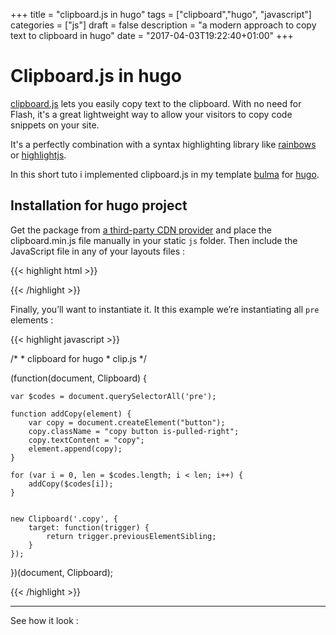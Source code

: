 +++
title = "clipboard.js in hugo"
tags = ["clipboard","hugo", "javascript"]
categories = ["js"]
draft = false
description = "a modern approach to copy text to clipboard in hugo"
date = "2017-04-03T19:22:40+01:00"
+++

# Clipboard.js in hugo 




[clipboard.js](https://clipboardjs.com/) lets you easily copy text to the clipboard. With no need for Flash, it's a great lightweight way to allow your visitors to copy code snippets on your site. 

It's a perfectly combination with a syntax highlighting library like [rainbows](https://craig.is/making/rainbows) or [highlightjs](https://highlightjs.org/).

In this short tuto i implemented clipboard.js in my template [bulma](https://github.com/jeblister/bulma.git) for [hugo](https://gohugo.io/).

## Installation for hugo project

Get the package from [a third-party CDN provider](https://github.com/zenorocha/clipboard.js/wiki/CDN-Providers)
and place the clipboard.min.js file manually in your static `js` folder. Then include the JavaScript file in any of your
layouts files : 


{{< highlight html >}}
<script async type="text/javascript" 
src="{{ .Site.BaseURL }}/js/clipboard.min.js"></script>
{{< /highlight >}}


Finally, you’ll want to instantiate it. It this example we’re instantiating all `pre` elements :


{{< highlight javascript >}}


 /* * clipboard
for hugo * clip.js */ 

(function(document, Clipboard) {

    var $codes = document.querySelectorAll('pre');

    function addCopy(element) {
        var copy = document.createElement("button");
        copy.className = "copy button is-pulled-right";
        copy.textContent = "copy";
        element.append(copy);
    }

    for (var i = 0, len = $codes.length; i < len; i++) {
        addCopy($codes[i]);
    }


    new Clipboard('.copy', {
        target: function(trigger) {
            return trigger.previousElementSibling;
        }
    });
})(document, Clipboard);

{{< /highlight >}}
<hr> 
See how it look :

<img data-src="https://cldup.com/NZTjO7e4J5.png" class="lazyload">
